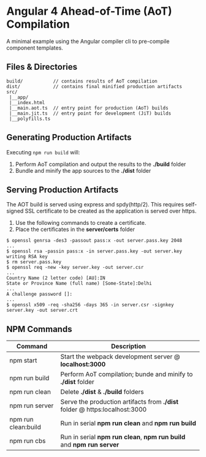 # Angular 4 Ahead-of-Time (AoT) Compilation

A minimal example using the Angular compiler cli to pre-compile component templates.

Files & Directories
-------------------

```
build/           // contains results of AoT compilation
dist/            // contains final minified production artifacts
src/
 |__app/
 |__index.html
 |__main.aot.ts  // entry point for production (AoT) builds
 |__main.jit.ts  // entry point for development (JiT) builds
 |__polyfills.ts
```


Generating Production Artifacts
-------------------------------

Executing `npm run build` will:

1. Perform AoT compilation and output the results to the **./build** folder
2. Bundle and minify the app sources to the **./dist** folder


Serving Production Artifacts
----------------------------

The AOT build is served using express and spdy(http/2). 
This requires self-signed SSL certificate to be created as the application is served over https.

1. Use the following commands to create a certificate.
2. Place the certificates in the **server/certs** folder

```
$ openssl genrsa -des3 -passout pass:x -out server.pass.key 2048
...
$ openssl rsa -passin pass:x -in server.pass.key -out server.key
writing RSA key
$ rm server.pass.key
$ openssl req -new -key server.key -out server.csr
...
Country Name (2 letter code) [AU]:IN
State or Province Name (full name) [Some-State]:Delhi
...
A challenge password []:
...
$ openssl x509 -req -sha256 -days 365 -in server.csr -signkey server.key -out server.crt
```


NPM Commands
------------

|Command|Description|
|---|---|
|npm start|Start the webpack development server @ **localhost:3000**|
|npm run build|Perform AoT compilation; bunde and minify to **./dist** folder|
|npm run clean|Delete **./dist** & **./build** folders|
|npm run server|Serve the production artifacts from **./dist** folder @ https:localhost:3000|
|npm run clean:build|Run in serial **npm run clean** and **npm run build**|
|npm run cbs|Run in serial **npm run clean**, **npm run build** and **npm run server**|
